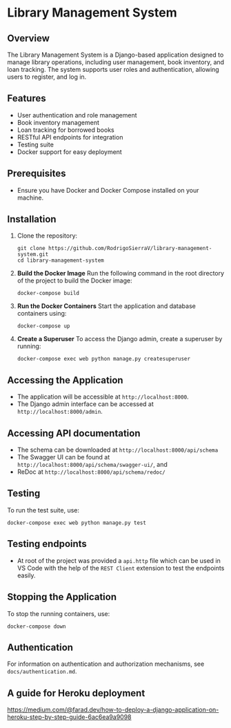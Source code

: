 # Library Management System

## Overview
The Library Management System is a Django-based application designed to manage library operations, including user management, book inventory, and loan tracking. The system supports user roles and authentication, allowing users to register, and log in.

## Features
- User authentication and role management
- Book inventory management
- Loan tracking for borrowed books
- RESTful API endpoints for integration
- Testing suite
- Docker support for easy deployment

## Prerequisites
- Ensure you have Docker and Docker Compose installed on your machine.

## Installation
1. Clone the repository:
   ```
   git clone https://github.com/RodrigoSierraV/library-management-system.git
   cd library-management-system
   ```
2. **Build the Docker Image**
   Run the following command in the root directory of the project to build the Docker image:

   ```
   docker-compose build
   ```

3. **Run the Docker Containers**
   Start the application and database containers using:

   ```
   docker-compose up
   ```

4. **Create a Superuser**
   To access the Django admin, create a superuser by running:

   ```
   docker-compose exec web python manage.py createsuperuser
   ```

## Accessing the Application
- The application will be accessible at `http://localhost:8000`.
- The Django admin interface can be accessed at `http://localhost:8000/admin`.

## Accessing API documentation
- The schema can be downloaded at `http://localhost:8000/api/schema`
- The Swagger UI can be found at `http://localhost:8000/api/schema/swagger-ui/`, and
- ReDoc at `http://localhost:8000/api/schema/redoc/`

## Testing
To run the test suite, use:
```
docker-compose exec web python manage.py test
```

## Testing endpoints
- At root of the project was provided a `api.http` file which can be used in VS Code with the help of the `REST Client` extension to test the endpoints easily.

## Stopping the Application
To stop the running containers, use:

```
docker-compose down
```

## Authentication
For information on authentication and authorization mechanisms, see `docs/authentication.md`.

## A guide for Heroku deployment
https://medium.com/@farad.dev/how-to-deploy-a-django-application-on-heroku-step-by-step-guide-6ac6ea9a9098
